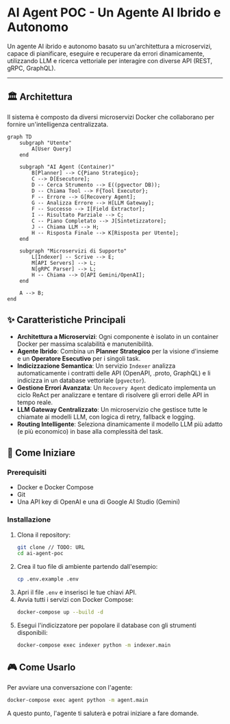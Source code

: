 # AI Agent POC - Un Agente AI Ibrido e Autonomo

Un agente AI ibrido e autonomo basato su un'architettura a microservizi, capace di pianificare, eseguire e recuperare da errori dinamicamente, utilizzando LLM e ricerca vettoriale per interagire con diverse API (REST, gRPC, GraphQL).

---

## 🏛️ Architettura

Il sistema è composto da diversi microservizi Docker che collaborano per fornire un'intelligenza centralizzata.

```mermaid
graph TD
    subgraph "Utente"
        A[User Query]
    end

    subgraph "AI Agent (Container)"
        B[Planner] --> C{Piano Strategico};
        C --> D[Esecutore];
        D -- Cerca Strumento --> E((pgvector DB));
        D -- Chiama Tool --> F{Tool Executor};
        F -- Errore --> G[Recovery Agent];
        G -- Analizza Errore --> H[LLM Gateway];
        F -- Successo --> I[Field Extractor];
        I -- Risultato Parziale --> C;
        C -- Piano Completato --> J[Sintetizzatore];
        J -- Chiama LLM --> H;
        H -- Risposta Finale --> K[Risposta per Utente];
    end

    subgraph "Microservizi di Supporto"
        L[Indexer] -- Scrive --> E;
        M[API Servers] --> L;
        N[gRPC Parser] --> L;
        H -- Chiama --> O[API Gemini/OpenAI];
    end

    A --> B;
end
```

## ✨ Caratteristiche Principali

- **Architettura a Microservizi**: Ogni componente è isolato in un container Docker per massima scalabilità e manutenibilità.
- **Agente Ibrido**: Combina un **Planner Strategico** per la visione d'insieme e un **Operatore Esecutivo** per i singoli task.
- **Indicizzazione Semantica**: Un servizio `Indexer` analizza automaticamente i contratti delle API (OpenAPI, .proto, GraphQL) e li indicizza in un database vettoriale (`pgvector`).
- **Gestione Errori Avanzata**: Un `Recovery Agent` dedicato implementa un ciclo ReAct per analizzare e tentare di risolvere gli errori delle API in tempo reale.
- **LLM Gateway Centralizzato**: Un microservizio che gestisce tutte le chiamate ai modelli LLM, con logica di retry, fallback e logging.
- **Routing Intelligente**: Seleziona dinamicamente il modello LLM più adatto (e più economico) in base alla complessità del task.

## 🚀 Come Iniziare

### Prerequisiti
- Docker e Docker Compose
- Git
- Una API key di OpenAI e una di Google AI Studio (Gemini)

### Installazione
1. Clona il repository:
   ```bash
   git clone // TODO: URL
   cd ai-agent-poc
   ```
2. Crea il tuo file di ambiente partendo dall'esempio:
   ```bash
   cp .env.example .env
   ```
3. Apri il file `.env` e inserisci le tue chiavi API.
4. Avvia tutti i servizi con Docker Compose:
   ```bash
   docker-compose up --build -d
   ```
5. Esegui l'indicizzatore per popolare il database con gli strumenti disponibili:
   ```bash
   docker-compose exec indexer python -m indexer.main
   ```

## 🎮 Come Usarlo

Per avviare una conversazione con l'agente:
```bash
docker-compose exec agent python -m agent.main
```

A questo punto, l'agente ti saluterà e potrai iniziare a fare domande.